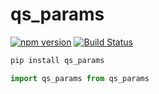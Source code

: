 
# qs_params

[![npm version](https://badge.fury.io/py/qs_params.svg)](https://badge.fury.io/py/qs_params)
[![Build Status](https://travis-ci.org/pyKilt/qs_params.svg?branch=master)](https://travis-ci.org/pyKilt/qs_params)

``` sh
pip install qs_params
```

``` py
import qs_params from qs_params
```
